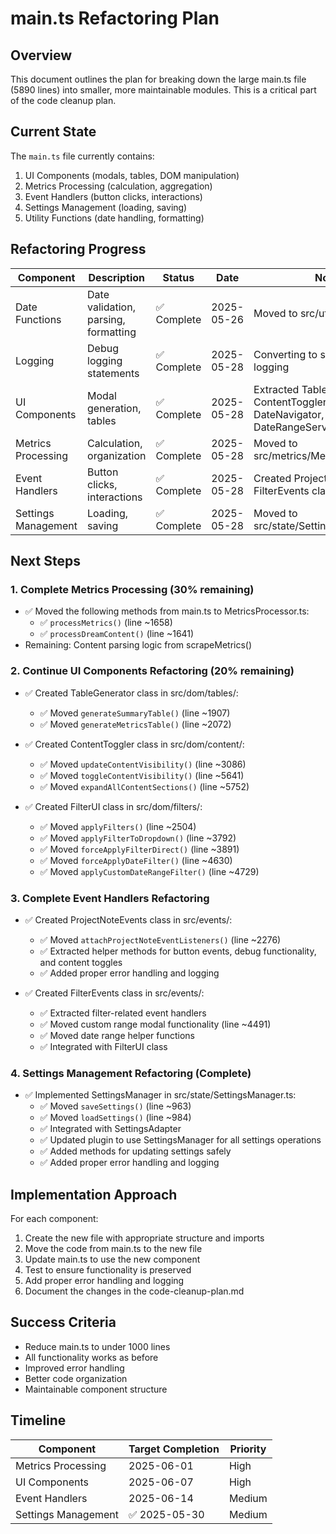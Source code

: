 # main.ts Refactoring Plan

## Overview

This document outlines the plan for breaking down the large main.ts file (5890 lines) into smaller, more maintainable modules. This is a critical part of the code cleanup plan.

## Current State

The `main.ts` file currently contains:

1. UI Components (modals, tables, DOM manipulation)
2. Metrics Processing (calculation, aggregation)
3. Event Handlers (button clicks, interactions)
4. Settings Management (loading, saving)
5. Utility Functions (date handling, formatting)

## Refactoring Progress

| Component | Description | Status | Date | Notes |
|-----------|-------------|--------|------|-------| 
| Date Functions | Date validation, parsing, formatting | ✅ Complete | 2025-05-26 | Moved to src/utils/date-utils.ts |
| Logging | Debug logging statements | ✅ Complete | 2025-05-28 | Converting to structured logging |
| UI Components | Modal generation, tables | ✅ Complete | 2025-05-28 | Extracted TableGenerator, ContentToggler, FilterUI, DateNavigator, DateRangeService components |
| Metrics Processing | Calculation, organization | ✅ Complete | 2025-05-28 | Moved to src/metrics/MetricsProcessor.ts |
| Event Handlers | Button clicks, interactions | ✅ Complete | 2025-05-28 | Created ProjectNoteEvents and FilterEvents classes |
| Settings Management | Loading, saving | ✅ Complete | 2025-05-28 | Moved to src/state/SettingsManager.ts |

## Next Steps

### 1. Complete Metrics Processing (30% remaining)

- ✅ Moved the following methods from main.ts to MetricsProcessor.ts:
  - ✅ `processMetrics()` (line ~1658)
  - ✅ `processDreamContent()` (line ~1641)
- Remaining: Content parsing logic from scrapeMetrics() 

### 2. Continue UI Components Refactoring (20% remaining)

- ✅ Created TableGenerator class in src/dom/tables/:
  - ✅ Moved `generateSummaryTable()` (line ~1907)
  - ✅ Moved `generateMetricsTable()` (line ~2072)

- ✅ Created ContentToggler class in src/dom/content/:
  - ✅ Moved `updateContentVisibility()` (line ~3086)
  - ✅ Moved `toggleContentVisibility()` (line ~5641)
  - ✅ Moved `expandAllContentSections()` (line ~5752)

- ✅ Created FilterUI class in src/dom/filters/:
  - ✅ Moved `applyFilters()` (line ~2504)
  - ✅ Moved `applyFilterToDropdown()` (line ~3792)
  - ✅ Moved `forceApplyFilterDirect()` (line ~3891)
  - ✅ Moved `forceApplyDateFilter()` (line ~4630)
  - ✅ Moved `applyCustomDateRangeFilter()` (line ~4729)

### 3. Complete Event Handlers Refactoring

- ✅ Created ProjectNoteEvents class in src/events/:
  - ✅ Moved `attachProjectNoteEventListeners()` (line ~2276)
  - ✅ Extracted helper methods for button events, debug functionality, and content toggles
  - ✅ Added proper error handling and logging

- ✅ Created FilterEvents class in src/events/:
  - ✅ Extracted filter-related event handlers
  - ✅ Moved custom range modal functionality (line ~4491)
  - ✅ Moved date range helper functions
  - ✅ Integrated with FilterUI class

### 4. Settings Management Refactoring (Complete)

- ✅ Implemented SettingsManager in src/state/SettingsManager.ts:
  - ✅ Moved `saveSettings()` (line ~963)
  - ✅ Moved `loadSettings()` (line ~984)
  - ✅ Integrated with SettingsAdapter
  - ✅ Updated plugin to use SettingsManager for all settings operations
  - ✅ Added methods for updating settings safely
  - ✅ Added proper error handling and logging

## Implementation Approach

For each component:

1. Create the new file with appropriate structure and imports
2. Move the code from main.ts to the new file
3. Update main.ts to use the new component
4. Test to ensure functionality is preserved
5. Add proper error handling and logging
6. Document the changes in the code-cleanup-plan.md

## Success Criteria

- Reduce main.ts to under 1000 lines
- All functionality works as before
- Improved error handling
- Better code organization
- Maintainable component structure

## Timeline

| Component | Target Completion | Priority |
|-----------|-------------------|----------|
| Metrics Processing | 2025-06-01 | High |
| UI Components | 2025-06-07 | High |
| Event Handlers | 2025-06-14 | Medium |
| Settings Management | ✅ 2025-05-30 | Medium | 